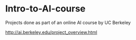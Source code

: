 # Intro-to-AI-course
Projects done as part of an online AI course by UC Berkeley

http://ai.berkeley.edu/project_overview.html
